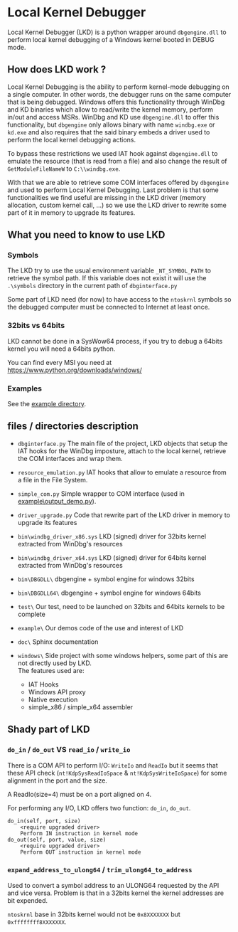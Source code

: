 # Local Kernel Debugger

Local Kernel Debugger (LKD) is a python wrapper around `dbgengine.dll` to 
perform local kernel debugging of a Windows kernel booted in DEBUG mode.

## How does LKD work ?

Local Kernel Debugging is the ability to perform kernel-mode debugging on a 
single computer. In other words, the debugger runs on the same computer 
that is being debugged.
Windows offers this functionality through WinDbg and KD binaries which allow to
read/write the kernel memory, perform in/out and access MSRs.
WinDbg and KD use `dbgengine.dll` to offer this functionality, but `dbgengine` only 
allows binary with name `windbg.exe` or `kd.exe` and also requires that the said 
binary embeds a driver used to perform the local kernel debugging actions.

To bypass these restrictions we used IAT hook against `dbgengine.dll` to emulate the
resource (that is read from a file) and also change the result of 
`GetModuleFileNameW` to `C:\\windbg.exe`.

With that we are able to retrieve some COM interfaces offered by `dbgengine` and 
used to perform Local Kernel Debugging.
Last problem is that some functionalities we find useful are missing in the 
LKD driver (memory allocation, custom kernel call, ...) so we
use the LKD driver to rewrite some part of it in memory to upgrade its features.

## What you need to know to use LKD

### Symbols

The LKD try to use the usual environment variable `_NT_SYMBOL_PATH` to retrieve the symbol path.
If this variable does not exist it will use the `.\symbols` directory in the current path
of `dbginterface.py`

Some part of LKD need (for now) to have access to the `ntoskrnl` symbols so the 
debugged computer must be connected to Internet at least once.

### 32bits vs 64bits

LKD cannot be done in a SysWow64 process, if you try to debug a 64bits kernel
you will need a 64bits python.

You can find every MSI you need at https://www.python.org/downloads/windows/

### Examples

See the [example directory][EX_DIRECTORY].

## files / directories description

- `dbginterface.py` The main file of the project, LKD objects that setup the IAT hooks for the WinDbg imposture, attach to the local kernel, retrieve the COM interfaces and wrap them.
    
- `resource_emulation.py` IAT hooks that allow to emulate a resource from a file in the File System.
    
- `simple_com.py` Simple wrapper to COM interface (used in [example\output_demo.py][OUTPUT_DEMO]).
    
- `driver_upgrade.py` Code that rewrite part of the LKD driver in memory to upgrade its features
    
- `bin\windbg_driver_x86.sys` LKD (signed) driver for 32bits kernel extracted from WinDbg's resources

- `bin\windbg_driver_x64.sys` LKD (signed) driver for 64bits kernel extracted from WinDbg's resources
    
- `bin\DBGDLL\` dbgengine + symbol engine for windows 32bits
    
- `bin\DBGDLL64\` dbgengine + symbol engine for windows 64bits
    
- `test\` Our test, need to be launched on 32bits and 64bits kernels to be complete
    
- `example\` Our demos code of the use and interest of LKD

- `doc\` Sphinx documentation
    
- `windows\`
Side project with some windows helpers, some part of this are not directly used by LKD.  
The features used are:
    - IAT Hooks
    - Windows API proxy
    - Native execution
    - simple_x86 / simple_x64 assembler

## Shady part of LKD    
  
### `do_in` / `do_out` VS `read_io` / `write_io`

There is a COM API to perform I/O: `WriteIo` and `ReadIo` but it seems that
these API check (`nt!KdpSysReadIoSpace` & `nt!KdpSysWriteIoSpace`) for some alignment in the port and the size.

A ReadIo(size=4) must be on a port aligned on 4.

For performing any I/O, LKD offers two function: `do_in`, `do_out`.

    do_in(self, port, size)
        <require upgraded driver>
        Perform IN instruction in kernel mode
    do_out(self, port, value, size)
        <require upgraded driver>
        Perform OUT instruction in kernel mode

### `expand_address_to_ulong64` / `trim_ulong64_to_address`

Used to convert a symbol address to an ULONG64 requested by the API and vice versa.
Problem is that in a 32bits kernel the kernel addresses are bit expended.

`ntoskrnl` base in 32bits kernel would not be `0x8XXXXXXX` but `0xffffffff8XXXXXXX`.

[EX_DIRECTORY]: https://github.com/sogeti-esec-lab/LKD/example
[OUTPUT_DEMO]: https://github.com/sogeti-esec-lab/LKD/example/output_demo.py

